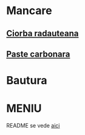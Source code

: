 # Mancare

## [Ciorba radauteana](./mancare/ciorba_radauteana.md)
## [Paste carbonara](./mancare/Paste%20carbonara.md)

# Bautura


# MENIU
 
README se vede [aici](./README.md)

